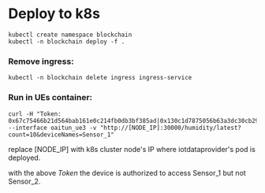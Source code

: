 # Deploy to k8s
```
kubectl create namespace blockchain
kubectl -n blockchain deploy -f .
```


### Remove ingress:
```
kubectl -n blockchain delete ingress ingress-service
```

### Run in UEs container:
```
curl -H "Token: 0x67c75466b21d564bab161e0c214fb0db3bf385ad|0x130c1d7875056b63a3dc30cb298c12dcca0443c0|1625231289|0xb43e39502ee92e42deacd71ca954bb2362f701cbc30799c4c9cf471f66b917cc09e27ea0beb6a6bd392a6353656edfbe60130adb313dd8c32842f8f3597910e61c" --interface oaitun_ue3 -v "http://[NODE_IP]:30000/humidity/latest?count=10&deviceNames=Sensor_1"
```


replace [NODE_IP] with k8s cluster node's IP where iotdataprovider's pod is deployed.

with the above _Token_ the device is authorized to access Sensor_1 but not Sensor_2.
